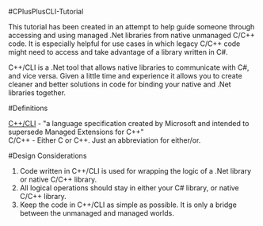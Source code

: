 #CPlusPlusCLI-Tutorial

This tutorial has been created in an attempt to help guide someone through accessing and using managed .Net libraries from native unmanaged C/C++ code. It is especially helpful for use cases in which legacy C/C++ code might need to access and take advantage of a library written in C#.

C++/CLI is a .Net tool that allows native libraries to communicate with C#, and vice versa. Given a little time and experience it allows you to create cleaner and better solutions in code for binding your native and .Net libraries together.

#Definitions

[C++/CLI](https://en.wikipedia.org/wiki/C%2B%2B/CLI "C++/CLI") - "a language specification created by Microsoft and intended to supersede Managed Extensions for C++" <br/>
C/C++ - Either C or C++. Just an abbreviation for either/or.

#Design Considerations

1. Code written in C++/CLI is used for wrapping the logic of a .Net library or native C/C++ library.
2. All logical operations should stay in either your C# library, or native C/C++ library.
3. Keep the code in C++/CLI as simple as possible. It is only a bridge between the unmanaged and managed worlds.
